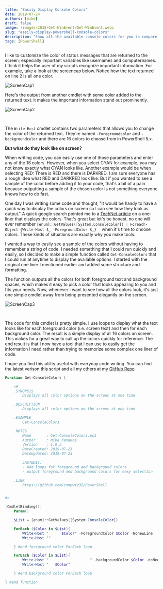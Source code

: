 ```yaml
---
title: 'Easily Display Console Colors'
date: 2019-07-24
authors: [mike]
draft: false
image: /images/2018/Get-WinEvent/Get-WinEvent.webp
slug: "easily-display-powershell-console-colors"
description: "Show all the available console colors for you to compare and choose your favorites!"
tags: [PowerShell]
---
```


I like to customize the color of status messages that are returned to the screen; especially important variables like usernames and computernames. I think it helps the user of my scripts recognize important information. For example, take a look at the screencap below. Notice how the text returned on line 2 is all one color.

![ScreenCap1](/images/2019/View-Console-Colors/Screencap1.png)

Here's the output from another cmdlet with some color added to the returned text. it makes the important information stand out prominently.

![ScreenCap2](/images/2019/View-Console-Colors/Screencap2.png)

<br />

The `Write-Host` cmdlet contains two parameters that allows you to change the color of the returned text. They're named `-foregroundcolor` and `-backgroundcolor` and there are 16 colors to choose from in PowerShell 5.x.

**But what do they look like on screen?**

When writing code, you can easily use one of those parameters and enter any of the 16 colors. However, when you select CYAN for example, you may not know exactly what CYAN looks like. Another example would be when selecting RED: There is RED and there is DARKRED. I am sure everyone has a rough idea what RED and DARKRED look like. But if you wanted to see a sample of the color before adding it to your code, that's a bit of a pain because outputting a sample of the chosen color is not something everyone knows how to do fast.

One day I was writing some code and thought, "It would be handy to have a quick way to display the colors on screen so I can see how they look as output." A quick google search pointed me to a [TechNet article](https://blogs.technet.microsoft.com/gary/2013/11/20/sample-all-powershell-console-colors/) on a one-liner that displays the colors. That's great but let's be honest, no one will ever remember `[enum]::GetValues([System.ConsoleColor]) | Foreach-Object {Write-Host $_ -ForegroundColor $_}  ` when it's time to choose colors. These kinds of situations are exactly why you make tools.

I wanted a way to easily see a sample of the colors without having to remember a string of code. I needed something that I could run quickly and easily, so I decided to make a simple function called `Get-ConsoleColors` that I could run at anytime to display the available options. I started with the original one liner I mentioned earlier and added some structure and formatting.

The function outputs all the colors for both foreground text and background spaces, which makes it easy to pick a color that looks appealing to you and fits your needs. Now, whenever I want to see how all the colors look, it's just one simple cmdlet away from being presented elegantly on the screen.

![ScreenCap3](/images/2019/View-Console-Colors/Screencap3.png)

<br />

The code for this cmdlet is pretty simple. I use loops to display what the text looks like for each foreground color (i.e. screen text) and then for each background color. The result is a simple display of all 16 colors on screen. This makes for a great way to call up the colors quickly for reference. The end result is that I now have a tool that I can use to easily get the information I need rather than trying to memorize some complex one liner of code.

I hope you find this utility useful with everyday code writing. You can find the latest verison this script and all my others at my [GitHub Repo](https://github.com/compwiz32/PowerShell)

```PowerShell
Function Get-ConsoleColors {

    <#
    .SYNOPSIS
        Displays all color options on the screen at one time

    .DESCRIPTION
        Displays all color options on the screen at one time

    .EXAMPLE
        Get-ConsoleColors

    .NOTES
        Name       : Get-ConsoleColors.ps1
        Author     : Mike Kanakos
        Version    : 1.0.3
        DateCreated: 2019-07-23
        DateUpdated: 2019-07-23

        LASTEDIT:
        - Add loops for foreground and background colors
        - output foreground and background colors for easy selection

    .LINK
        https://github.com/compwiz32/PowerShell


#>

[CmdletBinding()]
    Param()

    $List = [enum]::GetValues([System.ConsoleColor])

    ForEach ($Color in $List){
        Write-Host "      $Color" -ForegroundColor $Color -NonewLine
        Write-Host ""

    } #end foreground color ForEach loop

    ForEach ($Color in $List){
        Write-Host "                   " -backgroundColor $Color -noNewLine
        Write-Host "   $Color"

    } #end background color ForEach loop

} #end function
```
